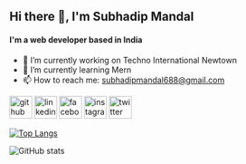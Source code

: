 ## Hi there 👋, I'm Subhadip Mandal
#### I'm a web developer based in India

- 🔭 I’m currently working on Techno International Newtown 
- 🌱 I’m currently learning Mern 
- 📫 How to reach me: subhadipmandal688@gmail.com 


[<img src='https://cdn.jsdelivr.net/npm/simple-icons@3.0.1/icons/github.svg' alt='github' height='40'>](https://github.com/subhadip000)  [<img src='https://cdn.jsdelivr.net/npm/simple-icons@3.0.1/icons/linkedin.svg' alt='linkedin' height='40'>](https://www.linkedin.com/in/subhadip-mandal-a49917215/)  [<img src='https://cdn.jsdelivr.net/npm/simple-icons@3.0.1/icons/facebook.svg' alt='facebook' height='40'>](https://www.facebook.com/subhadip.mandal.75457081)  [<img src='https://cdn.jsdelivr.net/npm/simple-icons@3.0.1/icons/instagram.svg' alt='instagram' height='40'>](https://www.instagram.com/_subhadip.mandal/)  [<img src='https://cdn.jsdelivr.net/npm/simple-icons@3.0.1/icons/twitter.svg' alt='twitter' height='40'>](https://twitter.com/Subhadip_321?t=lhXilxuKPMwDwkCPkyHdaQ&s=09)  

[![Top Langs](https://github-readme-stats.vercel.app/api/top-langs/?username=subhadip000)](https://github.com/anuraghazra/github-readme-stats)

![GitHub stats](https://github-readme-stats.vercel.app/api?username=subhadip000&show_icons=true)  

